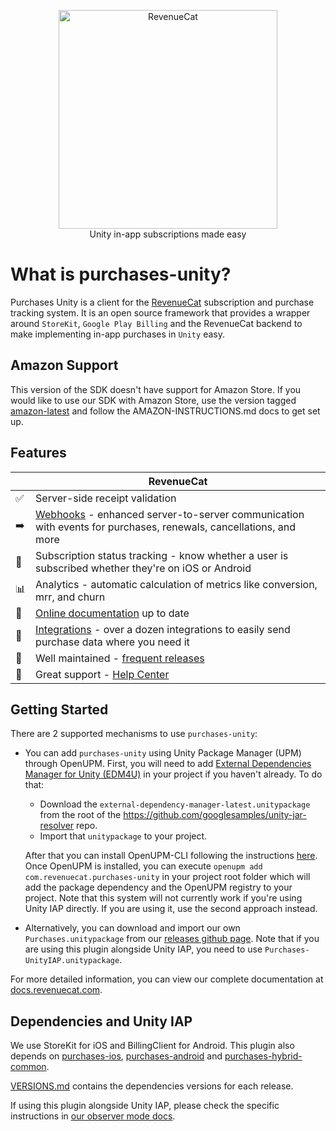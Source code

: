 <p align="center">
  <img src="https://uploads-ssl.webflow.com/5e2613cf294dc30503dcefb7/5e752025f8c3a31d56a51408_logo_red%20(1).svg" width="350" alt="RevenueCat"/>
<br>
Unity in-app subscriptions made easy
</p>

# What is purchases-unity?

Purchases Unity is a client for the [RevenueCat](https://www.revenuecat.com/) subscription and purchase tracking system. It is an open source framework that provides a wrapper around `StoreKit`, `Google Play Billing` and the RevenueCat backend to make implementing in-app purchases in `Unity` easy.

## Amazon Support
This version of the SDK doesn't have support for Amazon Store. If you would like to use our SDK with Amazon Store, use the version tagged [amazon-latest](https://github.com/RevenueCat/purchases-unity/releases/tag/amazon-latest) and follow the AMAZON-INSTRUCTIONS.md docs to get set up.

## Features
|   | RevenueCat |
| --- | --- |
✅ | Server-side receipt validation
➡️ | [Webhooks](https://docs.revenuecat.com/docs/webhooks) - enhanced server-to-server communication with events for purchases, renewals, cancellations, and more   
🎯 | Subscription status tracking - know whether a user is subscribed whether they're on iOS or Android
📊 | Analytics - automatic calculation of metrics like conversion, mrr, and churn  
📝 | [Online documentation](https://docs.revenuecat.com/docs) up to date  
🔀 | [Integrations](https://www.revenuecat.com/integrations) - over a dozen integrations to easily send purchase data where you need it  
💯 | Well maintained - [frequent releases](https://github.com/RevenueCat/purchases-unity/releases)  
📮 | Great support - [Help Center](https://revenuecat.zendesk.com) 

## Getting Started
There are 2 supported mechanisms to use `purchases-unity`:
- You can add `purchases-unity` using Unity Package Manager (UPM) through OpenUPM. First, you will need to add [External Dependencies Manager for Unity (EDM4U)](https://github.com/googlesamples/unity-jar-resolver) in your project if you haven't already. To do that:
   - Download the `external-dependency-manager-latest.unitypackage` from the root of the https://github.com/googlesamples/unity-jar-resolver repo.
   - Import that `unitypackage` to your project.

   After that you can install OpenUPM-CLI following the instructions [here](https://openupm.com/docs/getting-started.html). Once OpenUPM is installed, you can execute `openupm add com.revenuecat.purchases-unity` in your project root folder which will add the package dependency and the OpenUPM registry to your project. Note that this system will not currently work if you're using Unity IAP directly. If you are using it, use the second approach instead.
   
- Alternatively, you can download and import our own `Purchases.unitypackage` from our [releases github page](https://github.com/RevenueCat/purchases-unity/releases). Note that if you are using this plugin alongside Unity IAP, you need to use `Purchases-UnityIAP.unitypackage`.

For more detailed information, you can view our complete documentation at [docs.revenuecat.com](https://docs.revenuecat.com/docs/unity).

## Dependencies and Unity IAP
We use StoreKit for iOS and BillingClient for Android. This plugin also depends on [purchases-ios](https://github.com/RevenueCat/purchases-ios), [purchases-android](https://github.com/RevenueCat/purchases-android) and [purchases-hybrid-common](https://github.com/RevenueCat/purchases-hybrid-common). 

[VERSIONS.md](https://github.com/RevenueCat/purchases-unity/blob/main/VERSIONS.md) contains the dependencies versions for each release.

If using this plugin alongside Unity IAP, please check the specific instructions in [our observer mode docs](https://docs.revenuecat.com/docs/unity#installation-with-unity-iap-side-by-side).
